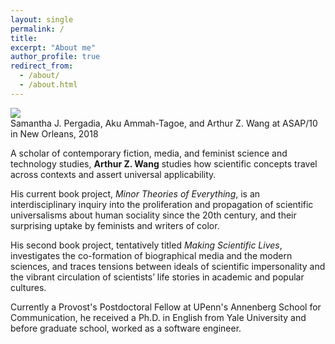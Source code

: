 ```yaml
---
layout: single
permalink: /
title:
excerpt: "About me"
author_profile: true
redirect_from:
  - /about/
  - /about.html
---
```



<fig>
  <img src="../assets/images/aas-asap-2018.jpg" />
  <figcaption>Samantha J. Pergadia, Aku Ammah-Tagoe, and Arthur Z. Wang at ASAP/10 in New Orleans, 2018</figcaption>
</fig>


A scholar of contemporary fiction, media, and feminist science and technology studies, **Arthur Z. Wang** studies how scientific concepts travel across contexts and assert universal applicability. 

His current book project, _Minor Theories of Everything_, is an interdisciplinary inquiry into the proliferation and propagation of scientific universalisms about human sociality since the 20th century, and their surprising uptake by feminists and writers of color. 

His second book project, tentatively titled _Making Scientific Lives_, investigates the co-formation of biographical media and the modern sciences, and traces tensions between ideals of scientific impersonality and the vibrant circulation of scientists’ life stories in academic and popular cultures. 

Currently a Provost's Postdoctoral Fellow at UPenn's Annenberg School for Communication, he received a Ph.D. in English from Yale University and before graduate school, worked as a software engineer.
